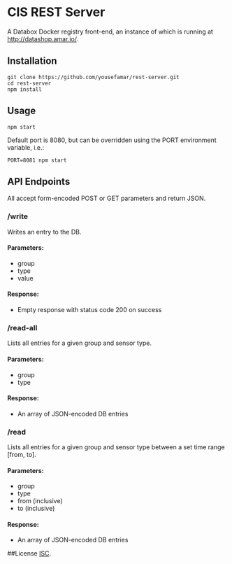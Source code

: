# CIS REST Server
A Databox Docker registry front-end, an instance of which is running at http://datashop.amar.io/.

## Installation
	git clone https://github.com/yousefamar/rest-server.git
	cd rest-server
	npm install

## Usage
	npm start

Default port is 8080, but can be overridden using the PORT environment variable, i.e.:

	PORT=8081 npm start

## API Endpoints

All accept form-encoded POST or GET parameters and return JSON.

### /write

Writes an entry to the DB.

#### Parameters:
  - group
  - type
  - value

#### Response:
  - Empty response with status code 200 on success

### /read-all

Lists all entries for a given group and sensor type.

#### Parameters:
  - group
  - type

#### Response:
  - An array of JSON-encoded DB entries

### /read

Lists all entries for a given group and sensor type between a set time range [from, to].

#### Parameters:
  - group
  - type
  - from (inclusive)
  - to (inclusive)

#### Response:
  - An array of JSON-encoded DB entries

##License
[ISC](https://opensource.org/licenses/ISC).
